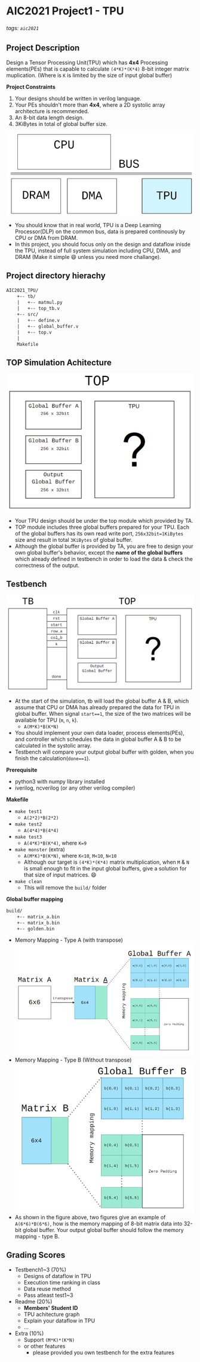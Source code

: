 # AIC2021 Project1 - TPU
###### tags: `aic2021` 

## Project Description
Design a Tensor Processing Unit(TPU) which has **4x4** Processing elements(PEs) that is capable to calculate ```(4*K)*(K*4)``` 8-bit integer matrix muplication. (Where is ```K``` is limited by the size of input global buffer)

**Project Constraints**
1. Your designs should be written in verilog language.
2. Your PEs shouldn't more than **4x4**, where a 2D systolic array architecture is recommended.
3. An 8-bit data length design.
4. 3KiBytes in total of global buffer size.
 
![](./img/full_system.png)
* You should know that in real world, TPU is a Deep Learning Processor(DLP) on the common bus, data is prepared continously by CPU or DMA from DRAM.
* In this project, you should focus only on the design and dataflow inisde the TPU, instead of full system simulation including CPU, DMA, and DRAM (Make it simple :smile: unless you need more challange).

## Project directory hierachy
```
AIC2021_TPU/
    +-- tb/
    |   +-- matmul.py
    |   +-- top_tb.v
    +-- src/
    |   +-- define.v
    |   +-- global_buffer.v
    |   +-- top.v
    |
    Makefile
```

## TOP Simulation Achitecture
![](./img/top.png)

* Your TPU design should be under the top module which provided by TA.
* TOP module includes three global buffers prepared for your TPU. Each of the global buffers has its own read write port, ```256x32bit=1KiBytes``` size and result in total ```3KiBytes``` of global buffer.
* Although the global buffer is provided by TA, you are free to design your own global buffer's behavior, except the **name of the global buffers** which already defined in testbench in order to load the data & check the correctness of the output.


## Testbench
![](./img/testbench.png)
* At the start of the simulation, tb will load the global buffer A & B, which assume that CPU or DMA has already prepared the data for TPU in global buffer. When signal ```start==1```, the size of the two matrices will be available for TPU (```m```, ```n```, ```k```).
    * ```A(M*K)*B(K*N)```
* You should implement your own data loader, process elements(PEs), and controller which schedules the data in global buffer A & B to be calculated in the systolic array.
* Testbench will compare your output global buffer with golden, when you finish the calculation(```done==1```).

**Prerequisite**
* python3 with numpy library installed
* iverilog, ncverilog (or any other verilog compiler)

**Makefile**
* ```make test1```
    * ```A(2*2)*B(2*2)```
* ```make test2```
    * ```A(4*4)*B(4*4)```
* ```make test3```
    * ```A(4*K)*B(K*4)```, where ```K=9```
* ```make monster``` (extra)
    * ```A(M*K)*B(K*N)```, where ```K<10```, ```M<10```, ```N<10```
    * Although our target is ```(4*K)*(K*4)``` matrix multiplication, when ```M``` & ```N``` is small enough to fit in the input global buffers, give a solution for that size of input matrices. :smile:
* ```make clean```
    * This will remove the ```build/``` folder 

**Global buffer mapping**
```
build/
    +-- matrix_a.bin
    +-- matrix_b.bin
    +-- golden.bin
```
* Memory Mapping - Type A (with transpose)
![](./img/matrix_a.png)
* Memory Mapping - Type B (Without transpose)
![](./img/matrix_b.png)
* As shown in the figure above, two figures give an example of ```A(6*6)*B(6*6)```, how is the memory mapping of 8-bit matrix data into 32-bit global buffer. Your output global buffer should follow the memory mapping - type B.

## Grading Scores
* Testbench1~3 (70%)
    * Designs of dataflow in TPU
    * Execution time ranking in class
    * Data reuse method 
    * Pass atleast test1~3
* Readme (20%)
    * **Members' Student ID**
    * TPU achitecture graph
    * Explain your dataflow in TPU
    * ...
* Extra (10%)
    * Support ```(M*K)*(K*N)```
    * or other features
        * please provided you own testbench for the extra features

